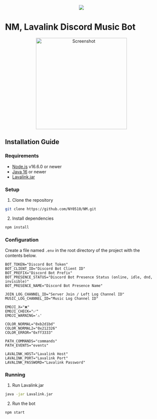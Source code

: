 <center><img src="https://capsule-render.vercel.app/api?type=waving&color=gradient&height=200&section=header&text=NM%&fontSize=65&fontAlignY=35&animation=twinkling&fontColor=gradient" /></center>

# NM, Lavalink Discord Music Bot

<p align="center">
  <a href="https://github.com/NY0510/NM">
    <img src="https://media.discordapp.net/attachments/937373622614515732/1042340198073237525/image.png" alt="Screenshot"  height="300">
  </a>

## Installation Guide

### Requirements

-   [Node.js](https://nodejs.org/) v16.6.0 or newer
-   [Java 16](https://adoptium.net/?variant=openjdk16&jvmVariant=hotspot) or newer
-   [Lavalink.jar](https://github.com/freyacodes/Lavalink/releases/latest)

### Setup

1.  Clone the repository

```sh
git clone https://github.com/NY0510/NM.git
```

2.  Install dependencies

```sh
npm install
```

### Configuration

Create a file named `.env` in the root directory of the project with the contents below.

```env
BOT_TOKEN="Discord Bot Token"
BOT_CLIENT_ID="Discord Bot Client ID"
BOT_PREFIX="Discord Bot Prefix"
BOT_PRESENCE_STATUS="Discord Bot Presence Status (online, idle, dnd, invisible)"
BOT_PRESENCE_NAME="Discord Bot Presence Name"

JOIN_LOG_CHANNEL_ID="Server Join / Left Log Channel ID"
MUSIC_LOG_CHANNEL_ID="Music Log Channel ID"

EMOJI_X="❌"
EMOJI_CHECK="✅"
EMOJI_WARNING='⚠️'

COLOR_NORMAL="0xb2d1bd"
COLOR_NORMAL2="0x212326"
COLOR_ERROR="0xff3333"

PATH_COMMANDS="commands"
PATH_EVENTS="events"

LAVALINK_HOST="Lavalink Host"
LAVALINK_PORT="Lavalink Port"
LAVALINK_PASSWORD="Lavalink Password"
```

### Running

1.  Run Lavalink.jar

```sh
java -jar Lavalink.jar
```

2.  Run the bot

```sh
npm start
```
